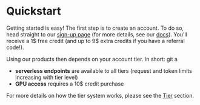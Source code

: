 # Quickstart

Getting started is easy! The first step is to create an account. To do so, head straight to our 
[sign-up page](https://dev-portal.nebulablock.com/register) (for more details, see our [docs](./Manage_Accounts.md)). 
You'll receive a 1$ free credit (and up to 9\$ extra credits if you have a referral code!).

Using our products then depends on your account tier. In short: git a

- **serverless endpoints** are available to all tiers (request and token limits increasing with tier level)
- **GPU access** requires a 10$ credit purchase 

For more details on how the tier system works, please see the [Tier](../Tier/Overview.md) section. 

